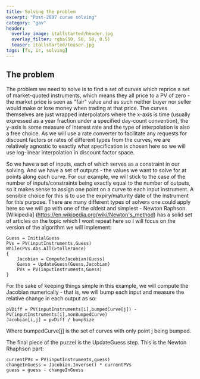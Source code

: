 ```yaml
---
title: Solving the problem
excerpt: "Post-2007 curve solving"
category: "gav"
header:
  overlay_image: itallstarted/header.jpg
  overlay_filter: rgba(50, 50, 50, 0.5)
  teaser: itallstarted/teaser.jpg
tags: [fx, ir, solving]
---
```


## The problem

The problem we need to solve is to find a set of curves which reprice a set of market-quoted instruments, which means they all price to a PV of zero - the market price is seen as "fair" value and as such neither buyer nor seller would make or lose money when trading at that price.  The curves themselves are just wrapped interpolators where the x-axis is time (usually expressed as a year fraction under a specified day-count convention), the y-axis is some measure of interest rate and the type of interpolation is also a free choice.  As we will use a rate converter to facilitate any requests for discount factors or rates of different types from the curves, we are relatively agnostic to exactly what specification is chosen here so we will use log-linear interpolation in discount factor space. 

So we have a set of inputs, each of which serves as a constraint in our solving.  And we have a set of outputs - the values we want to solve for at points along each curve.  For our example, we will stick to the case of the number of inputs/constraints being exactly equal to the number of outputs, so it makes sense to assign one point on a curve to each input instrument.  A sensible choice for this is to use the expiry/maturity date of the instrument for this purpose.
There are many different types of solvers one could apply here so we will go with one of the oldest and simplest - Newton Raphson.  [Wikipedia] (https://en.wikipedia.org/wiki/Newton's_method) has a solid set of articles on the topic which I wont repeat here so I will focus on the version of the algorithm we will implement:

```
Guess = InitialGuess
PVs = PV(inputInstruments,Guess)
While(PVs.Abs.All(>tollerance)
{
    Jacobian = ComputeJacobian(Guess)
    Guess = UpdateGuess(Guess,Jacobian)
    PVs = PV(inputInstruments,Guess)
}
```

For the sake of keeping things simple in this example, we will compute the Jacobian numerically - that is, we will bump each input and measure the relative change in each output as so:

```
pVDiff = PV(inputInstruments[i],bumpedCurve[j]) - PV(inputInstruments[i],nonBumpedCurve)
Jacobian[i,j] = pvDiff / bumpSize
```

Where bumpedCurve[j] is the set of curves with only point j being bumped.

The final piece of the puzzel is the UpdateGuess step. This is the Newton Rhaphson part:

```
currentPVs = PV(inputInstruments,guess)
changeInGuess = Jacobian.Inverse() * currentPVs
guess = guess - changeInGuess 
```